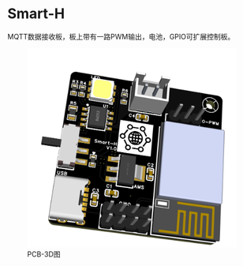 # Smart-H

MQTT数据接收板，板上带有一路PWM输出，电池，GPIO可扩展控制板。
<figure>
<img src="https://github.com/CHD2352265698GIT/Smart-H/blob/main/%E7%9B%B8%E5%85%B3%E9%99%84%E5%BD%95/%E5%8E%9F%E7%90%86%E5%9B%BE/3D_PCB.png" width="600" />
<figcaption>PCB-3D图</figcaption>
</figure>

